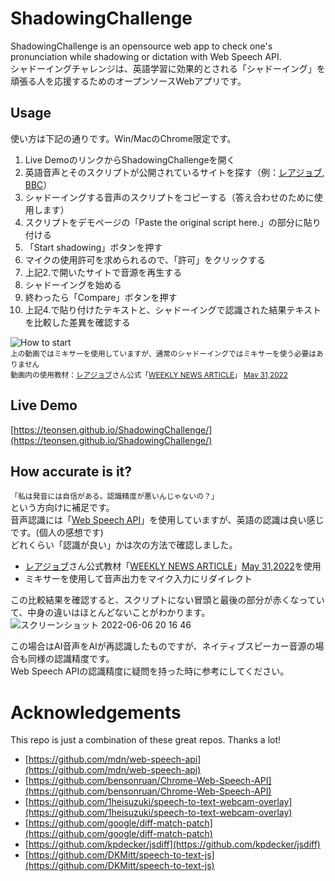 # ShadowingChallenge
ShadowingChallenge is an opensource web app to check one's pronunciation while shadowing or dictation with Web Speech API.  
シャドーイングチャレンジは、英語学習に効果的とされる「シャドーイング」を頑張る人を応援するためのオープンソースWebアプリです。

## Usage
使い方は下記の通りです。Win/MacのChrome限定です。
1. Live DemoのリンクからShadowingChallengeを開く
2. 英語音声とそのスクリプトが公開されているサイトを探す（例：[レアジョブ](https://www.rarejob.com/), [BBC](https://www.bbc.co.uk/learningenglish/english/)）
3. シャドーイングする音声のスクリプトをコピーする（答え合わせのために使用します）
4. スクリプトをデモページの「Paste the original script here.」の部分に貼り付ける
5. 「Start shadowing」ボタンを押す
6. マイクの使用許可を求められるので、「許可」をクリックする
7. 上記2.で開いたサイトで音源を再生する
8. シャドーイングを始める
9. 終わったら「Compare」ボタンを押す
10. 上記4.で貼り付けたテキストと、シャドーイングで認識された結果テキストを比較した差異を確認する

![How to start](https://user-images.githubusercontent.com/48349549/172044263-e7b38b07-335c-486f-8413-74400eb109fa.gif)  
<sub>
上の動画ではミキサーを使用していますが、通常のシャドーイングではミキサーを使う必要はありません  
動画内の使用教材：[レアジョブ](https://www.rarejob.com/)さん公式「[WEEKLY NEWS ARTICLE](https://www.rarejob.com/lesson/material/wna/)」 [May 31,2022](https://www.rarejob.com/lesson/material/wna/2022/05/31/us-retailers-worried-that-summer-travel-may-lead-to-less-shopping/)　　
</sub>

## Live Demo
[https://teonsen.github.io/ShadowingChallenge/](https://teonsen.github.io/ShadowingChallenge/)

## How accurate is it?
`「私は発音には自信がある。認識精度が悪いんじゃないの？」`  
という方向けに補足です。  
音声認識には「[Web Speech API](https://developer.mozilla.org/ja/docs/Web/API/Web_Speech_API)」を使用していますが、英語の認識は良い感じです。(個人の感想です)  
どれくらい「認識が良い」かは次の方法で確認しました。  
- [レアジョブ](https://www.rarejob.com/)さん公式教材「[WEEKLY NEWS ARTICLE](https://www.rarejob.com/lesson/material/wna/)」[May 31,2022](https://www.rarejob.com/lesson/material/wna/2022/05/31/us-retailers-worried-that-summer-travel-may-lead-to-less-shopping/)を使用  
- ミキサーを使用して音声出力をマイク入力にリダイレクト  

この比較結果を確認すると、スクリプトにない冒頭と最後の部分が赤くなっていて、中身の違いはほとんどないことがわかります。  
![スクリーンショット 2022-06-06 20 16 46](https://user-images.githubusercontent.com/48349549/172150834-9509ad72-8f49-4620-907e-7d792ecfde76.png)

この場合はAI音声をAIが再認識したものですが、ネイティブスピーカー音源の場合も同様の認識精度です。  
Web Speech APIの認識精度に疑問を持った時に参考にしてください。  

# Acknowledgements
This repo is just a combination of these great repos. Thanks a lot!
- [https://github.com/mdn/web-speech-api](https://github.com/mdn/web-speech-api)
- [https://github.com/bensonruan/Chrome-Web-Speech-API](https://github.com/bensonruan/Chrome-Web-Speech-API)
- [https://github.com/1heisuzuki/speech-to-text-webcam-overlay](https://github.com/1heisuzuki/speech-to-text-webcam-overlay)
- [https://github.com/google/diff-match-patch](https://github.com/google/diff-match-patch)
- [https://github.com/kpdecker/jsdiff](https://github.com/kpdecker/jsdiff)
- [https://github.com/DKMitt/speech-to-text-js](https://github.com/DKMitt/speech-to-text-js)
